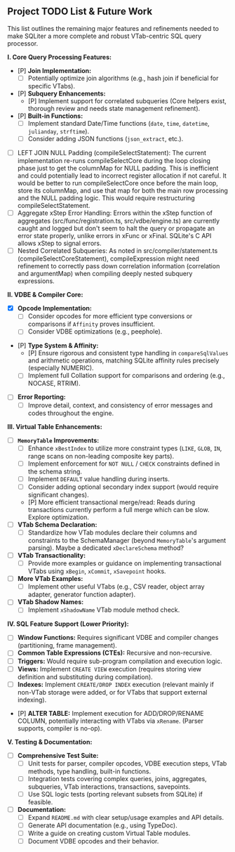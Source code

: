 ## Project TODO List & Future Work

This list outlines the remaining major features and refinements needed to make SQLiter a more complete and robust VTab-centric SQL query processor.

**I. Core Query Processing Features:**

*   [P] **Join Implementation:**
    *   [ ] Potentially optimize join algorithms (e.g., hash join if beneficial for specific VTabs).
*   [P] **Subquery Enhancements:**
    *   [P] Implement support for correlated subqueries (Core helpers exist, thorough review and needs state management refinement).
*   [P] **Built-in Functions:**
    *   [ ] Implement standard Date/Time functions (`date`, `time`, `datetime`, `julianday`, `strftime`).
    *   [ ] Consider adding JSON functions (`json_extract`, etc.).
*   [ ] LEFT JOIN NULL Padding (compileSelectStatement): The current implementation re-runs compileSelectCore during the loop closing phase just to get the columnMap for NULL padding. This is inefficient and could potentially lead to incorrect register allocation if not careful. It would be better to run compileSelectCore once before the main loop, store its columnMap, and use that map for both the main row processing and the NULL padding logic. This would require restructuring compileSelectStatement.
*   [ ] Aggregate xStep Error Handling: Errors within the xStep function of aggregates (src/func/registration.ts, src/vdbe/engine.ts) are currently caught and logged but don't seem to halt the query or propagate an error state properly, unlike errors in xFunc or xFinal. SQLite's C API allows xStep to signal errors.
*   [ ] Nested Correlated Subqueries: As noted in src/compiler/statement.ts (compileSelectCoreStatement), compileExpression might need refinement to correctly pass down correlation information (correlation and argumentMap) when compiling deeply nested subquery expressions.

**II. VDBE & Compiler Core:**

*   [X] **Opcode Implementation:**
    *   [ ] Consider opcodes for more efficient type conversions or comparisons if `Affinity` proves insufficient.
    *   [ ] Consider VDBE optimizations (e.g., peephole).
*   [P] **Type System & Affinity:**
    *   [P] Ensure rigorous and consistent type handling in `compareSqlValues` and arithmetic operations, matching SQLite affinity rules precisely (especially NUMERIC).
    *   [ ] Implement full Collation support for comparisons and ordering (e.g., NOCASE, RTRIM).
*   [ ] **Error Reporting:**
    *   [ ] Improve detail, context, and consistency of error messages and codes throughout the engine.

**III. Virtual Table Enhancements:**

*   [ ] **`MemoryTable` Improvements:**
    *   [ ] Enhance `xBestIndex` to utilize more constraint types (`LIKE`, `GLOB`, `IN`, range scans on non-leading composite key parts).
    *   [ ] Implement enforcement for `NOT NULL` / `CHECK` constraints defined in the schema string.
    *   [ ] Implement `DEFAULT` value handling during inserts.
    *   [ ] Consider adding optional secondary index support (would require significant changes).
    *   [P] More efficient transactional merge/read: Reads during transactions currently perform a full merge which can be slow. Explore optimization.
*   [ ] **VTab Schema Declaration:**
    *   [ ] Standardize how VTab modules declare their columns and constraints to the SchemaManager (beyond `MemoryTable`'s argument parsing). Maybe a dedicated `xDeclareSchema` method?
*   [ ] **VTab Transactionality:**
    *   [ ] Provide more examples or guidance on implementing transactional VTabs using `xBegin`, `xCommit`, `xSavepoint` hooks.
*   [ ] **More VTab Examples:**
    *   [ ] Implement other useful VTabs (e.g., CSV reader, object array adapter, generator function adapter).
*   [ ] **VTab Shadow Names:**
    *   [ ] Implement `xShadowName` VTab module method check.

**IV. SQL Feature Support (Lower Priority):**

*   [ ] **Window Functions:** Requires significant VDBE and compiler changes (partitioning, frame management).
*   [ ] **Common Table Expressions (CTEs):** Recursive and non-recursive.
*   [ ] **Triggers:** Would require sub-program compilation and execution logic.
*   [ ] **Views:** Implement `CREATE VIEW` execution (requires storing view definition and substituting during compilation).
*   [ ] **Indexes:** Implement `CREATE/DROP INDEX` execution (relevant mainly if non-VTab storage were added, or for VTabs that support external indexing).
*   [P] **ALTER TABLE:** Implement execution for ADD/DROP/RENAME COLUMN, potentially interacting with VTabs via `xRename`. (Parser supports, compiler is no-op).

**V. Testing & Documentation:**

*   [ ] **Comprehensive Test Suite:**
    *   [ ] Unit tests for parser, compiler opcodes, VDBE execution steps, VTab methods, type handling, built-in functions.
    *   [ ] Integration tests covering complex queries, joins, aggregates, subqueries, VTab interactions, transactions, savepoints.
    *   [ ] Use SQL logic tests (porting relevant subsets from SQLite) if feasible.
*   [ ] **Documentation:**
    *   [ ] Expand `README.md` with clear setup/usage examples and API details.
    *   [ ] Generate API documentation (e.g., using TypeDoc).
    *   [ ] Write a guide on creating custom Virtual Table modules.
    *   [ ] Document VDBE opcodes and their behavior.
